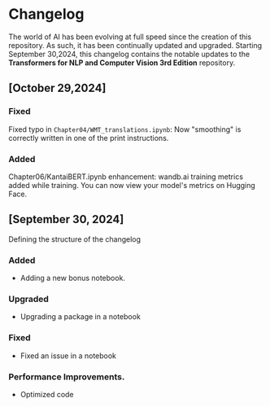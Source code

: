 # Changelog

The world of AI has been evolving at full speed since the creation of this repository. As such, it has been continually updated and upgraded.
Starting September 30,2024, this changelog contains the notable updates to the **Transformers for NLP and Computer Vision 3rd Edition** repository.

## [October 29,2024]

### Fixed
Fixed typo in `Chapter04/WMT_translations.ipynb`:
Now "smoothing" is correctly written in one of the print instructions.

### Added
Chapter06/KantaiBERT.ipynb enhancement:
wandb.ai training metrics added while training. 
You can now view your model's metrics on Hugging Face.


## [September 30, 2024]
Defining the structure of the changelog
### Added
- Adding a new bonus notebook.

### Upgraded
- Upgrading a package in a notebook

### Fixed
- Fixed an issue in a notebook

### Performance Improvements.
- Optimized code 
